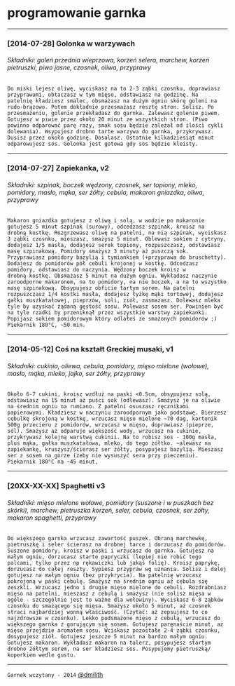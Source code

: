 
# programowanie garnka


---


### [2014-07-28] Golonka w warzywach
###### Składniki: goleń przednia wieprzowa, korzeń selera, marchew, korzeń pietruszki, piwo jasne, czosnek, oliwa, przyprawy

```
Do miski lejesz oliwę, wyciskasz na to 2-3 ząbki czosnku, doprawiasz przyprawami, obtaczasz w tym mięso, odstawiasz na godzinę. Na patelnię kładziesz smalec, obsmażasz na dużym ogniu skórę goleni na rudo-brązowo. Potem dokładnie przesmażasz resztę stron. Solisz. Po przesmażeniu, golenie przekładasz do garnka. Zalewasz golenie piwem. Gotujesz w piwie przez około 20 minut ze wszystkich stron. (Piwo powinno odparować parę razy, smak sosu będzie zależał od ilości cykli dolewania). Wsypujesz drobno tarte warzywa do garnka, przykrywasz. Dusisz przez około godzinę. Dosalasz. Ostatnie kilkadziesiąt minut odparowujesz sos. Golonka jest gotowa gdy sos będzie kleisty.
```

---


### [2014-07-27] Zapiekanka, v2
###### Składniki: szpinak, boczek wędzony, czosnek, ser topiony, mleko, pomidory, masło, mąka, ser żółty, cebula, makaron gniazdka, oliwa, przyprawy

```
Makaron gniazdka gotujesz z oliwą i solą, w wodzie po makaronie gotujesz 5 minut szpinak (surowy), odcedzasz szpinak, kroisz na drobną kostkę. Rozgrzewasz oliwę na patelni, na nią szpinak, wyciskasz 3 ząbki czosnku, mieszasz, smażysz 5 minut. Oblewasz sokiem z cytryny, dodajesz 1/5 masła, dodajesz serek topiony, rozpuszczasz, odstawiasz masę szpinakową. Pomidory smażysz 3 minuty aż puszczą sok. Przyprawiasz pomidory bazylią i tymiankiem (+przyprawa do bruschetty). Dodajesz do pomidorów pół cebuli krojonej w kostkę. Odcedzasz pomidory, odstawiasz do naczynia. Wędzony boczek kroisz w drobną kostkę. Obsmażasz 5 minut na dużym ogniu. Wykładasz naczynie zaroodporne makaronem, na to pomidory, na nie boczek, a na to wszystko masę szpinakową. Obsypujesz obficie tartym serem. Na patelni rozpuszczasz 1/4 kostki masła, dodajesz łyżkę mąki tortowej, dodajesz gałki muszkatałowej, pieprzów, soli, ziół, zasmażasz. Dolewasz mleka tyle by uzyskać żądaną gęstość sosu. Polewasz sosem ser. Powinien być na tyle rzadki by przeniknął przez wszystkie warstwy zapiekanki. Popijasz sokiem pomidorowym który odlałeś ze smażonych pomidorów ;)
Piekarnik 180°C, ~50 min.
```

---


### [2014-05-12] Coś na kształt Greckiej musaki, v1
###### Składniki: cukinia, oliewa, cebula, pomidory, mięso mielone (wołowe), masło, mąka, mleko, jajko, ser żółty, przyprawy

```
Około 6-7 cukini, kroisz wzdłuż na paski <0.5cm, obsypujesz solą, odstawiasz na 15 minut aż puści sok (odlewasz). Smażysz je na oliwie na średnim ogniu na rumiano. Z patelni osuszasz ręcznikami papierowymi. Kładziesz w naczyniu żaroodpornym jako podstawę. Bierzesz cebulkę skrojoną w kostkę, wrzucasz mięso mielone ~70 dag, kartonik 500g przecieru z pomidorów, wrzucasz w mięso, doprawiasz (pieprze, sól). Smażysz aż odparuje większość wody, wrzucasz na cukinie, przykrywasz kolejną warstwą cukinii. Na to robisz sos - 100g masła, plus mąka, gałka muszkatałowa, mleko, do tego żółtko. ~alewasz na zapiekankę, kruszysz/ścierasz ser żółty, posypujesz bazylią. Mieszasz ser z sosem na górze (żeby nie wysuszyć sera przy pieczeniu).
Piekarnik 180°C na ~45 minut,
```


---


### [20XX-XX-XX] Spaghetti v3
###### Składniki: mięso mielone wołowe, pomidory (suszone i w puszkach bez skórki), marchew, pietruszka korzeń, seler, cebula, czosnek, ser żółty, makaron spaghetti, przyprawy

```
Do większego garnka wrzucasz zawartość puszek. Obraną marchewkę, pietruszkę i seler ścierasz na drobnej tarce i dorzucasz do pomidorów. Suszone pomidory, kroisz w paski i wrzucasz do garnka. Gotujesz na małym ogniu, dorzucasz starte papryczki (lepiej nie robić tego palcami, tylko przez np rękawiczki lub jakąś folię). Kroisz paprykę, dorzucasz do całej reszty. Sypiesz przypraw wg uznania. Solisz i dalej gotujesz na małym ogniu (bez przykrycia). Na patelnię wrzucasz pokrojoną w paski cebulę. Smażysz na średnim ogniu aż cebula się zeszkli. Wrzucasz jedno i drugie mięso mielone do cebuli. Rozdrabniasz mięso na patelni, mieszasz z cebulą i smażysz (nie solisz mięsa w ogóle - szczególnie jest to ważne dla wołowiny). Wyciskasz 6-8 ząbków czosnku do smażącego się mięsa. Smażysz około 5 minut, aż czosnek straci najbardziej wonną właściwość. (Czytać: aż zepsujesz to co najzdrowsze w czosnku). Lekko podsmażone mięso z cebulą, wrzucasz do większego garnka z gorującym się sosem. Gotujesz paręnaście minut, aż mięso przejdzie aromatem sosu. Wciskasz pozostałe 2-4 ząbki czosnku, dosypujesz ziół. Gotujesz jeszcze 5 minut na bardzo małym ogniu. Gotujesz makaron. Wykładasz makaron na talerz, posypujesz startym drobno żółtym serem, na ser kładziesz sos. Posypujemy pietruszką/ koperkiem wedle gustu.
```

---


`Garnek wczytany - 2014` [@dmilith](https://twitter.com/dmilith)
